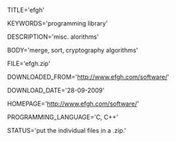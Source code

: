 
TITLE='efgh'

KEYWORDS='programming library'

DESCRIPTION='misc. alorithms'

BODY='merge, sort, cryptography algorithms'

FILE='efgh.zip'

DOWNLOADED_FROM='http://www.efgh.com/software/'

DOWNLOAD_DATE='28-09-2009'

HOMEPAGE='http://www.efgh.com/software/'

PROGRAMMING_LANGUAGE='C, C++'

STATUS='put the individual files in a .zip.'